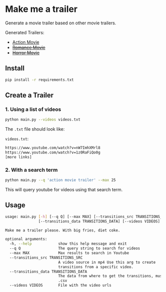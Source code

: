 # Make me a trailer

Generate a movie trailer based on other movie trailers.

Generated Trailers:

- [Action Movie](https://youtu.be/gCDcsX4-P4M)
- [~~Romance Movie~~]()
- [~~Horror Movie~~]()

## Install

```bash
pip install -r requirements.txt
```

## Create a Trailer

### 1. Using a list of videos

```bash
python main.py --videos videos.txt
```

The `.txt` file should look like:

`videos.txt`:
```bash
https://www.youtube.com/watch?v=nW7ImhXMrl8
https://www.youtube.com/watch?v=1z0RaFiQo0g
[more links]
```

### 2. With a search term

```bash
python main.py --q 'action movie trailer' --max 25
```

This will query youtube for videos using that search term.

## Usage

```bash
usage: main.py [-h] [--q Q] [--max MAX] [--transitions_src TRANSITIONS_SRC]
               [--transitions_data TRANSITIONS_DATA] [--videos VIDEOS]

Make me a trailer please. With big fries, diet coke.

optional arguments:
  -h, --help            show this help message and exit
  --q Q                 The query string to search for videos
  --max MAX             Max results to search in Youtube
  --transitions_src TRANSITIONS_SRC
                        A video source in mp4 Use this arg to create
                        transitions from a specific video.
  --transitions_data TRANSITIONS_DATA
                        The data from where to get the transitions, must be in
                        .csv
  --videos VIDEOS       File with the video urls
```




